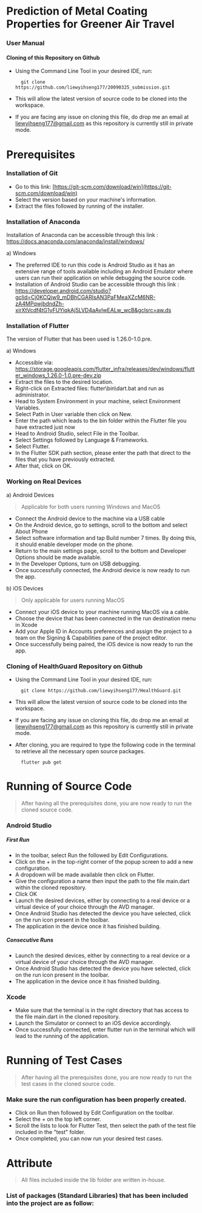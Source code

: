 # Prediction of Metal Coating Properties for Greener Air Travel


### User Manual
#### Cloning of this Repository on Github
* Using the Command Line Tool in your desired IDE, run:

		git clone https://github.com/liewyihseng177/20090325_submission.git
* This will allow the latest version of source code to be cloned into the workspace.
* If you are facing any issue on cloning this file, do drop me an email at liewyihseng177@gmail.com as this repository is currently still in private mode.


# Prerequisites
### Installation of  Git
* Go to this link:
[https://git-scm.com/download/win](https://git-scm.com/download/win)
* Select the version based on your machine's information.
* Extract the files followed by running of the installer.


### Installation of Anaconda
Installation of Anaconda can be accessible through this link :
https://docs.anaconda.com/anaconda/install/windows/



a) Windows
* The preferred IDE to run this code is Android Studio as it has an extensive range of tools available including an Android Emulator where users can run their application on while debugging the source code.
* Installation of Android Studio can be accessible through this link : https://developer.android.com/studio?gclid=Cj0KCQjw9_mDBhCGARIsAN3PaFMeaXZcM6NR-zA4MPqwjbdndZh-xirXtVcdf4tG1yFUYiqkAj5LVD4aAvlwEALw_wcB&gclsrc=aw.ds

	


### Installation of Flutter
The version of Flutter that has been used is 1.26.0-1.0.pre.

a) Windows
* Accessible via: https://storage.googleapis.com/flutter_infra/releases/dev/windows/flutter_windows_1.26.0-1.0.pre-dev.zip
* Extract the files to the desired location.
* Right-click on Extracted files: flutter\bin\dart.bat and run as administrator.
* Head to System Environment in your machine, select Environment Variables.
* Select Path in User variable then click on New.
* Enter the path which leads to the bin folder within the Flutter file you have extracted just now
* Head to Android Studio, select File in the Toolbar.
* Select Settings followed by Language & Frameworks.
* Select Flutter.
* In the Flutter SDK path section, please enter the path that direct to the files that you have previously extracted.
* After that, click on OK.





### Working on Real Devices
a) Android Devices
>Applicable for both users running Windows and MacOS
* Connect the Android device to the machine via a USB cable
* On the Android device, go to settings, scroll to the bottom and select About Phone
* Select software information and tap Build number 7 times. By doing this, it should enable developer mode on the phone.
* Return to the main settings page, scroll to the bottom and Developer Options should be made available.
* In the Developer Options, turn on USB debugging.
*  Once successfully connected, the Android device is now ready to run the app.

b) iOS Devices
>Only applicable for users running MacOS
* Connect your iOS device to your machine running MacOS via a cable.
* Choose the device that has been connected in the run destination menu in Xcode
* Add your Apple ID in Accounts preferences and assign the project to a team on the Signing & Capabilities pane of the project editor.
* Once successfully being paired, the iOS device is now ready to run the app.

### Cloning of HealthGuard Repository on Github
* Using the Command Line Tool in your desired IDE, run:

		git clone https://github.com/liewyihseng177/HealthGuard.git
* This will allow the latest version of source code to be cloned into the workspace.
* If you are facing any issue on cloning this file, do drop me an email at liewyihseng177@gmail.com as this repository is currently still in private mode.
* After cloning, you are required to type the following code in the terminal to retrieve all the necessary open source packages.
		
		flutter pub get

# Running of Source Code
>After having all the prerequisites done, you are now ready to run the cloned source code.

### Android Studio
##### First Run
* In the toolbar, select Run the followed by Edit Configurations.
* Click on the + in the top-right corner of the popup screen to add a new configuration.
* A dropdown will be made available then click on Flutter.
* Give the configuration a name then input the path to the file main.dart within the cloned repository.
* Click OK
* Launch the desired devices, either by connecting to a real device or a virtual device of your choice through the AVD manager.
* Once Android Studio has detected the device you have selected, click on the run icon present in the toolbar.
* The application in the device once it has finished building. 

##### Consecutive Runs
* Launch the desired devices, either by connecting to a real device or a virtual device of your choice through the AVD manager.
* Once Android Studio has detected the device you have selected, click on the run icon present in the toolbar.
* The application in the device once it has finished building. 

### Xcode
* Make sure that the terminal is in the right directory that has access to the file main.dart in the cloned repository.
* Launch the Simulator or connect to an iOS device accordingly.
* Once successfully connected, enter flutter run in the terminal which will lead to the running of the application. 


# Running of Test Cases
>After having all the prerequisites done, you are now ready to run the test cases in the cloned source code.

### Make sure the run configuration has been properly created.
* Click on Run then followed by Edit Configuration on the toolbar.
* Select the + on the top left corner.
* Scroll the lists to look for Flutter Test, then select the path of the test file included in the "test" folder.
* Once completed, you can now run your desired test cases.

# Attribute
> All files included inside the lib folder are written in-house.
### List of packages (Standard Libraries) that has been included into the project are as follow:

